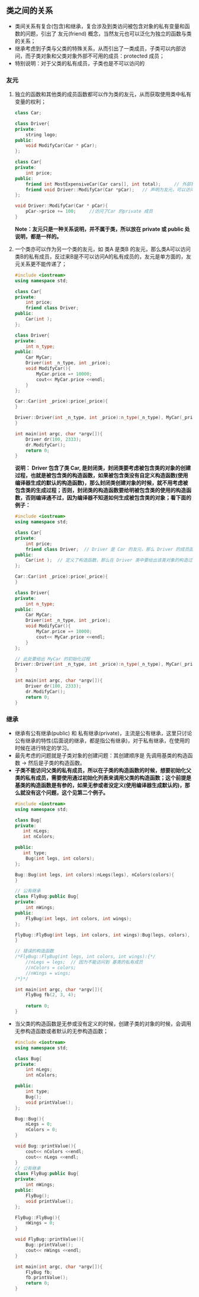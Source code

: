 ## 类之间的关系
- 类间关系有复合(包含)和继承，复合涉及到类访问被包含对象的私有变量和函数的问题，引出了 友元(friend) 概念，当然友元也可以泛化为独立的函数与类的关系；  
- 继承考虑到子类与父类的特殊关系，从而引出了一类成员，子类可以内部访问，而子类对象和父类对象外部不可用的成员：protected 成员；  
- 特别说明：对于父类的私有成员，子类也是不可以访问的

### 友元

1. 独立的函数和其他类的成员函数都可以作为类的友元，从而获取使用类中私有变量的权利；
     ```cpp
     class Car;
     
     class Driver{
     private:
         string logo;
     public:
         void ModifyCar(Car * pCar);
     };
     
     class Car{
     private:
         int price;
     public:
         friend int MostExpensiveCar(Car cars[], int total);     // 外部独立函数，可以访问Car的私有成员;
         friend void Driver::ModifyCar(Car *pCar);   // 声明为友元，可以访问 Car 的私有成员，对于公有成员，不用如此声明，就是可以用的。
     };
     
     void Driver::ModifyCar(Car * pCar){
         pCar->price += 100;     //访问了Car 的private 成员
     }
     ```
    **Note：友元只是一种关系说明，并不属于类，所以放在 private 或 public 处说明，都是一样的。**

2. 一个类亦可以作为另一个类的友元，如 类A 是类B 的友元，那么类A可以访问类B的私有成员，反过来B是不可以访问A的私有成员的，友元是单方面的，友元关系更不能传递了；   
    ```cpp
    #include <iostream>
    using namespace std;
    
    class Car{
    private:
        int price;
        friend class Driver;
    public:
        Car(int );
    };
    
    class Driver{
    private:
        int n_type;
    public:
        Car MyCar;
        Driver(int _n_type, int _price);
        void ModifyCar(){
            MyCar.price =+ 10000;
            cout<< MyCar.price <<endl;
        }
    };
    
    Car::Car(int _price):price(_price){
    }
    
    Driver::Driver(int _n_type, int _price):n_type(_n_type), MyCar(_price){
    }
    
    int main(int argc, char *argv[]){
        Driver dr(100, 2333);
        dr.ModifyCar();
        return 0;
    }
    ```
    **说明： Driver 包含了类 Car, 是封闭类，封闭类要考虑被包含类的对象的创建过程，也就是被包含类的构造函数，如果被包含类没有自定义构造函数(使用编译器生成的默认的构造函数)，那么封闭类创建对象的时候，就不用考虑被包含类的生成过程；否则，封闭类的构造函数要给明被包含类的使用的构造函数，否则编译通不过，因为编译器不知道如何生成被包含类的对象；看下面的例子：**
    ```cpp
    #include <iostream>
    using namespace std;
    
    class Car{
    private:
        int price;
        friend class Driver;  // Driver 是 Car 的友元，那么 Driver 的成员函数(private/public)都可以访问 Car 的私有成员
    public:
        Car(int );  // 定义了构造函数，那么在 Driver 类中要给出该类对象的构造过程
    };

    Car::Car(int _price):price(_price){
    }
    
    class Driver{
    private:
        int n_type;
    public:
        Car MyCar;
        Driver(int _n_type, int _price);
        void ModifyCar(){
            MyCar.price =+ 10000;
            cout<< MyCar.price <<endl;
        }
    };
    
    // 此处要给出 MyCar 的初始化过程
    Driver::Driver(int _n_type, int _price):n_type(_n_type), MyCar(_price){ 
    }
    
    int main(int argc, char *argv[]){
        Driver dr(100, 2333);
        dr.ModifyCar();
        return 0;
    }
    ```

### 继承

- 继承有公有继承(public) 和 私有继承(private)，主流是公有继承，这里只讨论公有继承的特性(后面说的继承，都是指公有继承)，对于私有继承，在使用的时候在进行特定的学习。  
- 最先考虑的问题就是子类对象的创建问题：其创建顺序是 先调用基类的构造函数 -> 然后是子类的构造函数。  
- **子类不能访问父类的私有成员，所以在子类的构造函数的时候，想要初始化父类的私有成员，需要使用通过初始化列表来调用父类的构造函数；这个前提是基类的构造函数是有参的，如果无参或者没定义(使用编译器生成默认的)，那么就没有这个问题，这个见第二个例子。**
    ```cpp
    #include <iostream>
    using namespace std;
    
    class Bug{
    private:
       int nLegs;
       int nColors;
    
    public:
       int type;
        Bug(int legs, int colors);
    };
    
    Bug::Bug(int legs, int colors):nLegs(legs), nColors(colors){
    }
    
    // 公有继承
    class FlyBug:public Bug{
    private:
        int nWings;
    public:
        FlyBug(int legs, int colors, int wings);
    };
    
    FlyBug::FlyBug(int legs, int colors, int wings):Bug(legs, colors), nWings(wings){
    }
    
    // 错误的构造函数
    /*FlyBug::FlyBug(int legs, int colors, int wings):{*/
        //nLegs = legs;  // 因为不能访问到 基类的私有成员
        //nColors = colors;
        //nWings = wings;
    /*}*/
    
    int main(int argc, char *argv[]){
        FlyBug fb(2, 3, 4);
        
        return 0;
    }
    ```
- 当父类的构造函数是无参或没有定义的时候，创建子类的对象的时候，会调用无参构造函数或者默认的无参构造函数；
    ```cpp
    #include <iostream>
    using namespace std;
    
    class Bug{
    private:
        int nLegs;
        int nColors;
    
    public:
        int type;
        Bug();
        void printValue();
    };
    
    Bug::Bug(){
        nLegs = 0;
        nColors = 0;
    }
    
    void Bug::printValue(){
        cout<< nColors <<endl;
        cout<< nLegs <<endl;
    }
    // 公有继承
    class FlyBug:public Bug{
    private:
        int nWings;
    public:
        FlyBug();
        void printValue();
    };
    
    FlyBug::FlyBug(){
        nWings = 0;
    }
    
    void FlyBug::printValue(){
        Bug::printValue();
        cout<< nWings <<endl;
    }
    
    int main(int argc, char *argv[]){
        FlyBug fb;
        fb.printValue();
        return 0;
    }
    ```



